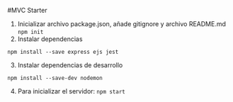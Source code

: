 #MVC Starter
1. Inicializar archivo package.json, añade gitignore y archivo README.md
`npm init` 
2. Instalar dependencias
```
npm install --save express ejs jest 
```
3. Instalar dependencias de desarrollo
```
npm install --save-dev nodemon
```
4. Para inicializar el servidor: 
```npm start``` 